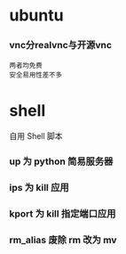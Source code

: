# ubuntu

### vnc分realvnc与开源vnc
```
两者均免费
安全易用性差不多
```
# shell
自用 Shell 脚本

### up 为 python 简易服务器
### ips 为 kill 应用
### kport 为 kill 指定端口应用

### rm_alias 废除 rm 改为 mv
